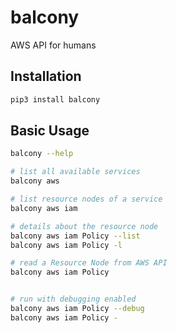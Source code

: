 # balcony
AWS API for humans


## Installation

```bash
pip3 install balcony
```

## Basic Usage


```bash
balcony --help

# list all available services
balcony aws 

# list resource nodes of a service
balcony aws iam

# details about the resource node
balcony aws iam Policy --list 
balcony aws iam Policy -l

# read a Resource Node from AWS API
balcony aws iam Policy


# run with debugging enabled
balcony aws iam Policy --debug
balcony aws iam Policy -
```

